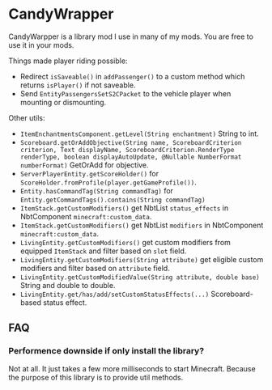 # CandyWrapper

CandyWarpper is a library mod I use in many of my mods. You are free to use it in your mods.

Things made player riding possible:

- Redirect `isSaveable()` in `addPassenger()` to a custom method which returns `isPlayer()` if not saveable.
- Send `EntityPassengersSetS2CPacket` to the vehicle player when mounting or dismounting.

Other utils:

- `ItemEnchantmentsComponent.getLevel(String enchantment)` String to int.
- `Scoreboard.getOrAddObjective(String name, ScoreboardCriterion criterion, Text displayName, ScoreboardCriterion.RenderType renderType, boolean displayAutoUpdate, @Nullable NumberFormat numberFormat)` GetOrAdd for objective.
- `ServerPlayerEntity.getScoreHolder()` for `ScoreHolder.fromProfile(player.getGameProfile())`.
- `Entity.hasCommandTag(String commandTag)` for `Entity.getCommandTags().contains(String commandTag)`
- `ItemStack.getCustomModifiers()` get NbtList `status_effects` in NbtComponent `minecraft:custom_data`.
- `ItemStack.getCustomModifiers()` get NbtList `modifiers` in NbtComponent `minecraft:custom_data`.
- `LivingEntity.getCustomModifiers()` get custom modifiers from equipped `ItemStack` and filter based on `slot` field.
- `LivingEntity.getCustomModifiers(String attribute)` get eligible custom modifiers and filter based on `attribute` field.
- `LivingEntity.getCustomModifiedValue(String attribute, double base)` String and double to double.
- `LivingEntity.get/has/add/setCustomStatusEffects(...)` Scoreboard-based status effect.

## FAQ

### Performence downside if only install the library?

Not at all. It just takes a few more milliseconds to start Minecraft. Because the purpose of this library is to provide util methods.
